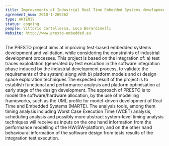 ```yaml
---
title: Improvements of Industrial Real Time Embedded Systems development process
agreement_num: 2010-1-269362
type: ARTEMIS
status: ongoing
people: Vittorio Cortellessa, Luca Berardinelli
Website: http://www.presto-embedded.eu
---
```

The PRESTO project aims at improving test-based embedded systems development and validation, while considering the constraints of industrial development processes. This project is based on the integration of:
a) test traces exploitation (generated by test execution in the software integration phase induced by the industrial development process, to validate the requirements of the system) along with
b) platform models and
c) design space exploration techniques
The expected result of the project is to establish functional and performance analysis and platform optimisation at early stage of the design development. The approach of PRESTO is to model the software/hardware allocation, by the use of modelling frameworks, such as the UML profile for model-driven development of Real Time and Embedded Systems (MARTE). The analysis tools, among them timing analysis including Worst Case Execution Time (WCET) analysis, scheduling analysis and possibly more abstract system-level timing analysis techniques will receive as inputs on the one hand information from the performance modelling of the HW/SW-platform, and on the other hand behavioural information of the software design from tests results of the integration test execution.


